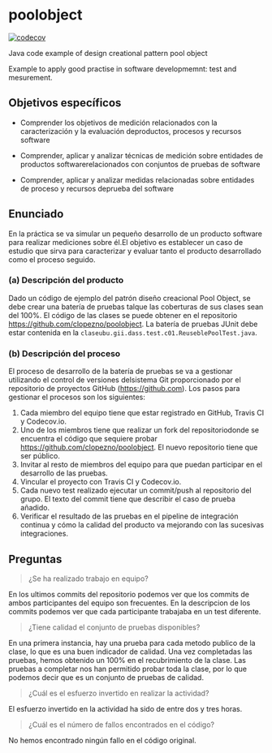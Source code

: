 poolobject
==========


[![codecov](https://codecov.io/gh/SSR1002/poolobject/branch/master/graph/badge.svg)](https://codecov.io/gh/SSR1002/poolobject)


Java code example of  design creational pattern pool object

Example to apply good practise in software developmemnt: test and mesurement.

## Objetivos específicos

 - Comprender los objetivos de medición relacionados con la caracterización y la evaluación deproductos, procesos y recursos software

 - Comprender, aplicar y analizar técnicas de medición sobre entidades de productos softwarerelacionados con conjuntos de pruebas de software

 - Comprender, aplicar y analizar medidas relacionadas sobre entidades de proceso y recursos deprueba del software
 
## Enunciado
En la práctica se va simular un pequeño desarrollo de un producto software para realizar mediciones sobre él.El objetivo es establecer un caso de estudio que sirva para caracterizar y evaluar tanto el producto desarrollado como el proceso seguido.

### (a) Descripción del producto
Dado un código de ejemplo del patrón diseño creacional Pool Object, se debe crear una batería de pruebas talque las coberturas de sus clases sean del 100%. El código de las clases se puede obtener en el repositorio https://github.com/clopezno/poolobject. La batería de pruebas JUnit debe estar contenida en la `claseubu.gii.dass.test.c01.ReuseblePoolTest.java`.

### (b) Descripción del proceso
El proceso de desarrollo de la batería de pruebas se va a gestionar utilizando el control de versiones delsistema Git proporcionado por el repositorio de proyectos GitHub (https://github.com).
Los pasos para gestionar el procesos son los siguientes:
1. Cada miembro del equipo tiene que estar registrado en GitHub, Travis CI y Codecov.io.
2. Uno de los miembros tiene que realizar un fork del repositoriodonde se encuentra el código que sequiere probar https://github.com/clopezno/poolobject. El nuevo repositorio tiene que ser público.
3. Invitar al resto de miembros del equipo para que puedan participar en el desarrollo de las pruebas.
4. Vincular el proyecto con Travis CI y Codecov.io.
5. Cada nuevo test realizado ejecutar un commit/push al repositorio del grupo. El texto del commit tiene que describir el caso de prueba añadido.
6. Verificar el resultado de las pruebas en el pipeline de integración continua y cómo la calidad del producto va mejorando con las sucesivas integraciones.

## Preguntas

> ¿Se ha realizado trabajo en equipo?

En los ultimos commits del repositorio podemos ver que los commits de ambos participantes del equipo son frecuentes. En la descripcion de los commits podemos ver que cada participante trabajaba en un test diferente.


> ¿Tiene calidad el conjunto de pruebas disponibles?

En una primera instancia, hay una prueba para cada metodo publico de la clase, lo que es una buen indicador de calidad.
Una vez completadas las pruebas, hemos obtenido un 100% en el recubrimiento de la clase. Las pruebas a completar nos han permitido probar toda la clase, por lo que podemos decir que es un conjunto de pruebas de calidad.

> ¿Cuál es el esfuerzo invertido en realizar la actividad?

El esfuerzo invertido en la actividad ha sido de entre dos y tres horas.

> ¿Cuál es el número de fallos encontrados en el código?

No hemos encontrado ningún fallo en el código original.
